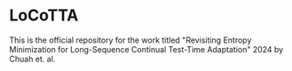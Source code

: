 # LoCoTTA
This is the official repository for the work titled "Revisiting Entropy Minimization for Long-Sequence Continual Test-Time Adaptation" 2024 by Chuah et. al.
